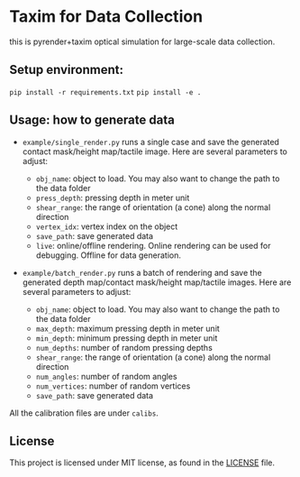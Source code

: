 # Taxim for Data Collection
this is pyrender+taxim optical simulation for large-scale data collection.

## Setup environment:
`pip install -r requirements.txt`
`pip install -e .`


## Usage: how to generate data
- `example/single_render.py` runs a single case and save the generated contact mask/height map/tactile image. Here are several parameters to adjust:
    - `obj_name`: object to load. You may also want to change the path to the data folder
    - `press_depth`: pressing depth in meter unit
    - `shear_range`: the range of orientation (a cone) along the normal direction
    - `vertex_idx`: vertex index on the object
    - `save_path`: save generated data
    - `live`: online/offline rendering. Online rendering can be used for debugging. Offline for data generation.

- `example/batch_render.py` runs a batch of rendering and save the generated depth map/contact mask/height map/tactile images. Here are several parameters to adjust:
    - `obj_name`: object to load. You may also want to change the path to the data folder
    - `max_depth`: maximum pressing depth in meter unit
    - `min_depth`: minimum pressing depth in meter unit
    - `num_depths`: number of random pressing depths
    - `shear_range`: the range of orientation (a cone) along the normal direction
    - `num_angles`: number of random angles
    - `num_vertices`: number of random vertices
    - `save_path`: save generated data

All the calibration files are under `calibs`.

## License
This project is licensed under MIT license, as found in the [LICENSE](LICENSE) file.
